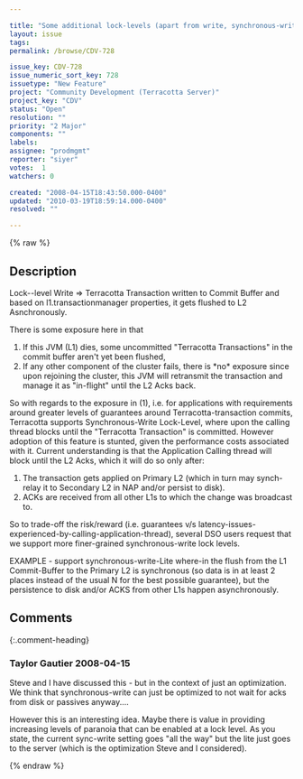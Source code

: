 ```yaml
---

title: "Some additional lock-levels (apart from write, synchronous-write) can give applications along more choices along correctness/latency trade-offs."
layout: issue
tags: 
permalink: /browse/CDV-728

issue_key: CDV-728
issue_numeric_sort_key: 728
issuetype: "New Feature"
project: "Community Development (Terracotta Server)"
project_key: "CDV"
status: "Open"
resolution: ""
priority: "2 Major"
components: ""
labels: 
assignee: "prodmgmt"
reporter: "siyer"
votes:  1
watchers: 0

created: "2008-04-15T18:43:50.000-0400"
updated: "2010-03-19T18:59:14.000-0400"
resolved: ""

---
```




{% raw %}



## Description

<div markdown="1" class="description">

Lock--level Write => Terracotta Transaction written to Commit Buffer and based on l1.transactionmanager properties, it gets flushed to L2 Asnchronously.

There is some exposure here in that 
1. If this JVM (L1) dies, some uncommitted "Terracotta Transactions" in the commit buffer aren't yet been flushed,
2. If any other component of the cluster fails, there is \*no\* exposure since upon rejoining the cluster, this JVM will retransmit the transaction and manage it as "in-flight" until the L2 Acks back.

So with regards to the exposure in (1),  i.e. for applications with requirements around greater levels of guarantees around Terracotta-transaction commits, Terracotta supports Synchronous-Write Lock-Level, where upon the calling thread blocks until the "Terracotta Transaction" is committed. However adoption of this feature is stunted, given the performance costs associated with it.  Current understanding is that the Application Calling thread will block until the L2 Acks, which it will do so only after:
1. The transaction gets applied on Primary L2 (which in turn may synch-relay it to Secondary L2 in NAP and/or persist to disk).
2. ACKs are received from all other L1s to which the change was broadcast to.

So to trade-off the risk/reward (i.e. guarantees v/s latency-issues-experienced-by-calling-application-thread), several DSO users request that we support more finer-grained synchronous-write lock levels. 

EXAMPLE - support synchronous-write-Lite where-in the flush from the L1 Commit-Buffer to the Primary L2 is synchronous (so data is in at least 2 places instead of the usual N for the best possible guarantee), but the persistence to disk and/or ACKS from other L1s happen asynchronously. 





</div>

## Comments


{:.comment-heading}
### **Taylor Gautier** <span class="date">2008-04-15</span>

<div markdown="1" class="comment">

Steve and I have discussed this - but in the context of just an optimization.  We think that synchronous-write can just be optimized to not wait for acks from disk or passives anyway....

However this is an interesting idea.  Maybe there is value in providing increasing levels of paranoia that can be enabled at a lock level.  As you state, the current sync-write setting goes "all the way" but the lite just goes to the server (which is the optimization Steve and I considered).


</div>



{% endraw %}
